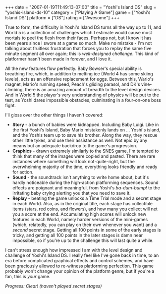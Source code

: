 +++
date = "2007-01-19T11:49:13-07:00"
title = "Yoshi's Island DS"
slug = "yoshis-island-ds-10"
category = ["Playing A Game"]
game = ["Yoshi's Island DS"]
platform = ["DS"]
rating = ["Awesome"]
+++

True to form, the difficulty in Yoshi's Island DS turns all the way up to 11, and World 5 is a collection of challenges which I estimate would cause most mortals to peel the flesh from their faces.  Perhaps not, but I know it has been years since I swore at a game so much.  Make no mistake - I'm not talking about fruitless frustration that forces you to replay the same five minute segment all over again; this is <i>well-designed challenge</i>.  This kind of platformer hasn't been made in forever, and I love it.

All the new features flow perfectly.  Baby Bowser's special ability is breathing fire, which, in addition to melting ice (World 4 has some skiing levels), acts as an offensive replacement for eggs.  Between this, Wario's magnet, Mario's running speed, Peach's gliding parasol, and DK's vine-climbing, there is an amazing amount of breadth to the level design devices.  And in World 5 the player's very understanding of physics will be put to the test, as Yoshi dares impossible obstacles, culminating in a four-on-one boss fight.

I'll gloss over the other things I haven't covered:

* <b>Story</b> - a bunch of babies were kidnapped.  Including Baby Luigi.  Like in the first Yoshi's Island, Baby Mario mistakenly lands on ... Yoshi's island, and the Yoshis team up to save his brother.  Along the way, they rescue other little tykes, and use their assistance as well.  Not epic by any means but an adequate backdrop to the game's progression.
* <b>Graphics</b> - drawn extremely similarly to the SNES game, I'm tempted to think that many of the images were copied and pasted.  There are rare instances where something will look not-quite-right, but the overwhelming majority of the time, everything looks friendly and ready for action.
* <b>Sound</b> - the soundtrack isn't anything to write home about, but it's hardly noticeable during the high-action platforming sequences.  Sound effects are poignant and meaningful, from Yoshi's <i>ba-dum-bump!</i> to the irritating baby crying alerting you that you need to save it.
* <b>Replay</b> - beating the game unlocks a Time Trial mode and a secret stage in each World.  Also, as in the original title, each stage has collectible items (stars, red coins, and flowers), and how many you collect will net you a score at the end.  Accumulating high scores will unlock new features in each World, namely harder versions of the mini-games (which, relatedly, you can play on their own whenever you want) and a <i>second</i> secret stage.  Getting all 100 points in some of the early stages is tricky, and getting all 100 points in the later stages is damn near impossible, so if you're up to the challenge this will last quite a while.

I can't stress enough how impressed I am with the level design and challenge of Yoshi's Island DS.  I really feel like I've gone back in time, to an era before complicated graphical effects and control schemes, and have been graciously allowed to re-witness platforming perfection.  This game probably won't change your opinion of the platform genre, but if you're a fan, this is <i>your</i> game.

<i>Progress: Clear!  (haven't played secret stages)</i>